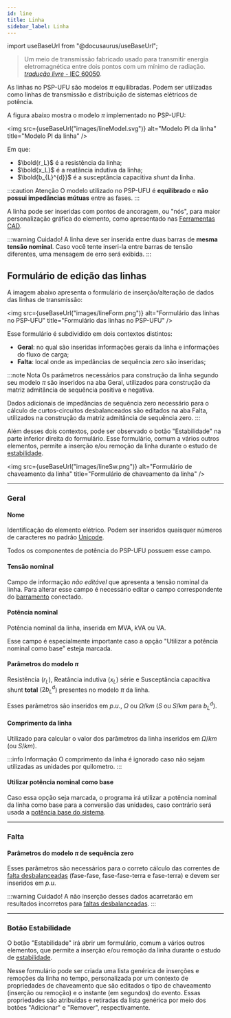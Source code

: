 ```yaml
---
id: line
title: Linha
sidebar_label: Linha
---
```

import useBaseUrl from "@docusaurus/useBaseUrl";

<link rel="stylesheet" href={useBaseUrl("katex/katex.min.css")} />

>Um meio de transmissão fabricado usado para transmitir energia eletromagnética entre dois pontos com um mínimo de radiação. [*tradução livre* - IEC 60050](
http://www.electropedia.org/iev/iev.nsf/display?openform&ievref=704-02-02).

As linhas no PSP-UFU são modelos $\pi$ equilibradas. Podem ser utilizadas como linhas de transmissão e distribuição de sistemas elétricos de potência.

A figura abaixo mostra o modelo $\pi$ implementado no PSP-UFU:

<img src={useBaseUrl("images/lineModel.svg")} alt="Modelo PI da linha" title="Modelo PI da linha" />

Em que:
- $\bold{r_L}$	é a resistência da linha;
- $\bold{x_L}$	é a reatância indutiva da linha;
- $\bold{b_{L}^{d}}$	é a susceptância capacitiva *shunt* da linha.

:::caution Atenção
O modelo utilizado no PSP-UFU é **equilibrado** e **não possui impedâncias mútuas** entre as fases.
:::

A linha pode ser inseridas com pontos de ancoragem, ou "nós", para maior personalização gráfica do elemento, como apresentado nas [Ferramentas CAD](cadTools#linha).

:::warning Cuidado!
A linha deve ser inserida entre duas barras de **mesma tensão nominal**. Caso você tente inseri-la entre barras de tensão diferentes, uma mensagem de erro será exibida.
:::

## Formulário de edição das linhas

A imagem abaixo apresenta o formulário de inserção/alteração de dados das linhas de transmissão:

<img src={useBaseUrl("images/lineForm.png")} alt="Formulário das linhas no PSP-UFU" title="Formulário das linhas no PSP-UFU" />

Esse formulário é subdividido em dois contextos distintos:
- **Geral**: no qual são inseridas informações gerais da linha e informações do fluxo de carga;
- **Falta**: local onde as impedâncias de sequência zero são inseridas;

:::note Nota
Os parâmetros necessários para construção da linha segundo seu modelo $\pi$ são inseridos na aba Geral, utilizados para construção da matriz admitância de sequência positiva e negativa.

Dados adicionais de impedâncias de sequência zero necessário para o cálculo de curtos-circuitos desbalanceados são editados na aba Falta, utilizados na construção da matriz admitância de sequência zero.
:::

Além desses dois contextos, pode ser observado o botão "Estabilidade" na parte inferior direita do formulário. Esse formulário, comum a vários outros elementos, permite a inserção e/ou remoção da linha durante o estudo de [estabilidade](stability).

<img src={useBaseUrl("images/lineSw.png")} alt="Formulário de chaveamento da linha" title="Formulário de chaveamento da linha" />

---
### Geral

#### Nome
Identificação do elemento elétrico. Podem ser inseridos quaisquer números de caracteres no padrão [Unicode](https://pt.wikipedia.org/wiki/Unicode).

Todos os componentes de potência do PSP-UFU possuem esse campo.

#### Tensão nominal
Campo de informação *não editável* que apresenta a tensão nominal da linha. Para alterar esse campo é necessário editar o campo correspondente do [barramento](bus#geral) conectado.


#### Potência nominal
Potência nominal da linha, inserida em MVA, kVA ou VA.

Esse campo é especialmente importante caso a opção "Utilizar a potência nominal como base" esteja marcada.

#### Parâmetros do modelo $\pi$
Resistência ($r_L$), Reatância indutiva ($x_L$) série e Susceptância capacitiva shunt **total** ($2b_{L}^{d}$) presentes no modelo $\pi$ da linha.

Esses parâmetros são inseridos em $p.u.$, $\Omega$ ou $\Omega/km$ ($S$ ou $S/km$ para $b_{L}^{d}$).

#### Comprimento da linha
Utilizado para calcular o valor dos parâmetros da linha inseridos em $\Omega/km$ (ou $S/km$).

:::info Informação
O comprimento da linha é ignorado caso não sejam utilizadas as unidades por quilometro.
:::

#### Utilizar potência nominal como base
Caso essa opção seja marcada, o programa irá utilizar a potência nominal da linha como base para a conversão das unidades, caso contrário será usada a [potência base do sistema](simulationConfig).

---
### Falta

#### Parâmetros do modelo $\pi$ de sequência zero
Esses parâmetros são necessários para o correto cálculo das correntes de [falta desbalanceadas](fault) (fase-fase, fase-fase-terra e fase-terra) e devem ser inseridos em $p.u.$

:::warning Cuidado!
A não inserção desses dados acarretarão em resultados incorretos para [faltas desbalanceadas](fault).
:::

---
### Botão Estabilidade
O botão "Estabilidade" irá abrir um formulário, comum a vários outros elementos, que permite a inserção e/ou remoção da linha durante o estudo de [estabilidade](stability).

Nesse formulário pode ser criada uma lista genérica de inserções e remoções da linha no tempo, personalizada por um contexto de propriedades de chaveamento que são editados o tipo de chaveamento (inserção ou remoção) e o instante (em segundos) do evento. Essas propriedades são atribuídas e retiradas da lista genérica por meio dos botões "Adicionar" e "Remover", respectivamente.